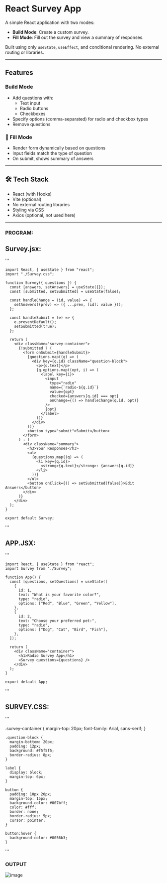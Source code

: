 # React Survey App

A simple React application with two modes:

- **Build Mode**: Create a custom survey.
- **Fill Mode**: Fill out the survey and view a summary of responses.

Built using only `useState`, `useEffect`, and conditional rendering. No external routing or libraries.

---

## Features

###  Build Mode
- Add questions with:
  - Text input
  - Radio buttons
  - Checkboxes
- Specify options (comma-separated) for radio and checkbox types
- Remove questions

### 📝 Fill Mode
- Render form dynamically based on questions
- Input fields match the type of question
- On submit, shows summary of answers

---

## 🛠️ Tech Stack

- React (with Hooks)
- Vite (optional)
- No external routing libraries
- Styling via CSS
- Axios (optional, not used here)

---

### PROGRAM:

## Survey.jsx:
'''

    import React, { useState } from "react";
    import "./Survey.css";
    
    function Survey({ questions }) {
      const [answers, setAnswers] = useState({});
      const [submitted, setSubmitted] = useState(false);
    
      const handleChange = (id, value) => {
        setAnswers((prev) => ({ ...prev, [id]: value }));
      };
    
      const handleSubmit = (e) => {
        e.preventDefault();
        setSubmitted(true);
      };
    
      return (
        <div className="survey-container">
          {!submitted ? (
            <form onSubmit={handleSubmit}>
              {questions.map((q) => (
                <div key={q.id} className="question-block">
                  <p>{q.text}</p>
                  {q.options.map((opt, i) => (
                    <label key={i}>
                      <input
                        type="radio"
                        name={`radio-${q.id}`}
                        value={opt}
                        checked={answers[q.id] === opt}
                        onChange={() => handleChange(q.id, opt)}
                      />
                      {opt}
                    </label>
                  ))}
                </div>
              ))}
              <button type="submit">Submit</button>
            </form>
          ) : (
            <div className="summary">
              <h3>Your Responses</h3>
              <ul>
                {questions.map((q) => (
                  <li key={q.id}>
                    <strong>{q.text}</strong>: {answers[q.id]}
                  </li>
                ))}
              </ul>
              <button onClick={() => setSubmitted(false)}>Edit Answers</button>
            </div>
          )}
        </div>
      );
    }
    
    export default Survey;

'''
## APP.JSX:
'''

    import React, { useState } from "react";
    import Survey from "./Survey";
    
    function App() {
      const [questions, setQuestions] = useState([
        {
          id: 1,
          text: "What is your favorite color?",
          type: "radio",
          options: ["Red", "Blue", "Green", "Yellow"],
        },
        {
          id: 2,
          text: "Choose your preferred pet:",
          type: "radio",
          options: ["Dog", "Cat", "Bird", "Fish"],
        },
      ]);
    
      return (
        <div className="container">
          <h1>Radio Survey App</h1>
          <Survey questions={questions} />
        </div>
      );
    }
    
    export default App;

'''
## SURVEY.CSS:
'''


  .survey-container {
      margin-top: 20px;
      font-family: Arial, sans-serif;
    }
    
    .question-block {
      margin-bottom: 20px;
      padding: 12px;
      background: #f5f5f5;
      border-radius: 8px;
    }
    
    label {
      display: block;
      margin-top: 6px;
    }
    
    button {
      padding: 10px 20px;
      margin-top: 15px;
      background-color: #007bff;
      color: #fff;
      border: none;
      border-radius: 5px;
      cursor: pointer;
    }
    
    button:hover {
      background-color: #0056b3;
    }
    
'''

### OUTPUT

![image](https://github.com/user-attachments/assets/7aade021-4515-492a-af8e-e17241586d06)
